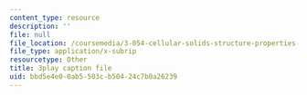 ```yaml
---
content_type: resource
description: ''
file: null
file_location: /coursemedia/3-054-cellular-solids-structure-properties-and-applications-spring-2015/bbd5e4e00ab5503cb50424c7b0a26239_v73uMp1fPjM.vtt
file_type: application/x-subrip
resourcetype: Other
title: 3play caption file
uid: bbd5e4e0-0ab5-503c-b504-24c7b0a26239
---
```

